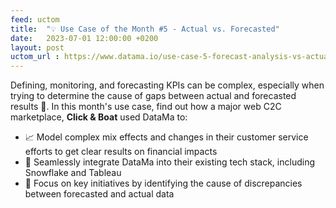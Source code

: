 ```yaml
---
feed: uctom
title:  "💡 Use Case of the Month #5 - Actual vs. Forecasted"
date:   2023-07-01 12:00:00 +0200
layout: post
uctom_url : https://www.datama.io/use-case-5-forecast-analysis-vs-actual-performance/
---
```



Defining, monitoring, and forecasting KPIs can be complex, especially when trying to determine the cause of gaps between actual and forecasted results 🤨. In this month's use case, find out how a major web C2C marketplace, **Click & Boat** used DataMa to:

* 📈 Model complex mix effects and changes in their customer service efforts to get clear results on financial impacts
* 🧩 Seamlessly integrate DataMa into their existing tech stack, including Snowflake and Tableau
* 🎯 Focus on key initiatives by identifying the cause of discrepancies between forecasted and actual data